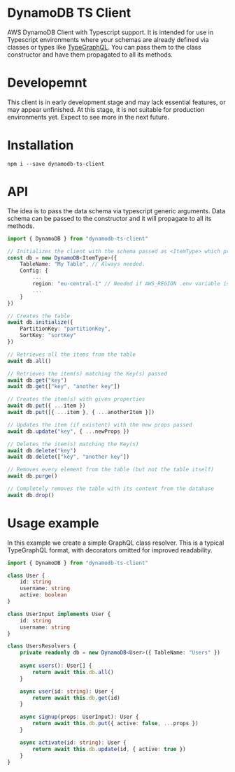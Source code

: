 # DynamoDB TS Client
AWS DynamoDB Client with Typescript support. It is intended for use in Typescript environments where your schemas are already defined via classes or types like [TypeGraphQL](https://typegraphql.com/). You can pass them to the class constructor and have them propagated to all its methods.

# Developemnt
This client is in early development stage and may lack essential features, or may appear unfinished. At this stage, it is not suitable for production environments yet. Expect to see more in the next future.

# Installation
```
npm i --save dynamodb-ts-client
```

# API
The idea is to pass the data schema via typescript generic arguments. Data schema can be passed to the constructor and it will propagate to all its methods.
```ts
import { DynamoDB } from "dynamodb-ts-client"

// Initializes the client with the schema passed as <ItemType> which propagates to all the subsequent methods.
const db = new DynamoDB<ItemType>({ 
    TableName: "My Table", // Always needed.
    Config: {
        ...
        region: "eu-central-1" // Needed if AWS_REGION .env variable is not set.
        ...
    } 
})

// Creates the table
await db.initialize({
    PartitionKey: "partitionKey",
    SortKey: "sortKey"
})

// Retrieves all the items from the table
await db.all()

// Retrieves the item(s) matching the Key(s) passed
await db.get("key")
await db.get(["key", "another key"])

// Creates the item(s) with given properties
await db.put({ ...item })
await db.put([{ ...item }, { ...anotherItem }])

// Updates the item (if existent) with the new props passed
await db.update("key", { ...newProps })

// Deletes the item(s) matching the Key(s)
await db.delete("key")
await db.delete(["key", "another key"])

// Removes every element from the table (but not the table itself)
await db.purge()

// Completely removes the table with its content from the database
await db.drop()
```

# Usage example
In this example we create a simple GraphQL class resolver. This is a typical TypeGraphQL format, with decorators omitted for improved readability.
```ts
import { DynamoDB } from "dynamodb-ts-client"

class User {
    id: string
    username: string
    active: boolean
}

class UserInput implements User {
    id: string
    username: string
}

class UsersResolvers {
    private readonly db = new DynamoDB<User>({ TableName: "Users" })
    
    async users(): User[] {
        return await this.db.all()
    }

    async user(id: string): User {
        return await this.db.get(id)
    }

    async signup(props: UserInput): User {
        return await this.db.put({ active: false, ...props })
    }

    async activate(id: string): User {
        return await this.db.update(id, { active: true })
    }
}
```